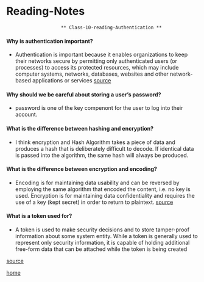 # Reading-Notes

                        ** Class-10-reading-Authentication **
#### Why is authentication important?
* Authentication is important because it enables organizations to keep their networks secure by permitting only authenticated users (or processes) to access its protected resources, which may include computer systems, networks, databases, websites and other network-based applications or services
[source](https://searchsecurity.techtarget.com/definition/authentication)

#### Why should we be careful about storing a user’s password?
* password is one of the key compenont for the user to log into their account.

#### What is the difference between hashing and encryption?
* I think encryption and Hash Algorithm takes a piece of data and produces a hash that is deliberately difficult to decode. If identical data is passed into the algorithm, the same hash will always be produced.

#### What is the difference between encryption and encoding?
*  Encoding is for maintaining data usability and can be reversed by employing the same algorithm that encoded the content, i.e. no key is used. Encryption is for maintaining data confidentiality and requires the use of a key (kept secret) in order to return to plaintext.
[source](https://danielmiessler.com/study/encoding-encryption-hashing-obfuscation/)

#### What is a token used for?
* A token is used to make security decisions and to store tamper-proof information about some system entity. While a token is generally used to represent only security information, it is capable of holding additional free-form data that can be attached while the token is being created

[source](https://en.wikipedia.org/wiki/Access_token)


[home](https://eyob1984.github.io/reading-notes/)
